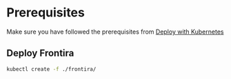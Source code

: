 # Prerequisites

Make sure you have followed the prerequisites from [Deploy with Kubernetes](../README.md)

## Deploy Frontira

```sh
kubectl create -f ./frontira/
```
